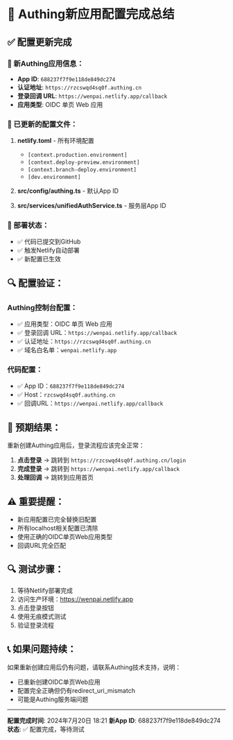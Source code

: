 # 🔧 Authing新应用配置完成总结

## ✅ 配置更新完成

### 🎯 新Authing应用信息：
- **App ID**: `688237f7f9e118de849dc274`
- **认证地址**: `https://rzcswqd4sq0f.authing.cn`
- **登录回调 URL**: `https://wenpai.netlify.app/callback`
- **应用类型**: OIDC 单页 Web 应用

### 🔄 已更新的配置文件：

1. **netlify.toml** - 所有环境配置
   - `[context.production.environment]`
   - `[context.deploy-preview.environment]`
   - `[context.branch-deploy.environment]`
   - `[dev.environment]`

2. **src/config/authing.ts** - 默认App ID
3. **src/services/unifiedAuthService.ts** - 服务层App ID

### 🚀 部署状态：
- ✅ 代码已提交到GitHub
- ✅ 触发Netlify自动部署
- ✅ 新配置已生效

## 🔍 配置验证：

### Authing控制台配置：
- ✅ 应用类型：OIDC 单页 Web 应用
- ✅ 登录回调 URL：`https://wenpai.netlify.app/callback`
- ✅ 认证地址：`https://rzcswqd4sq0f.authing.cn`
- ✅ 域名白名单：`wenpai.netlify.app`

### 代码配置：
- ✅ App ID：`688237f7f9e118de849dc274`
- ✅ Host：`rzcswqd4sq0f.authing.cn`
- ✅ 回调URL：`https://wenpai.netlify.app/callback`

## 🎯 预期结果：

重新创建Authing应用后，登录流程应该完全正常：

1. **点击登录** → 跳转到 `https://rzcswqd4sq0f.authing.cn/login`
2. **完成登录** → 跳转到 `https://wenpai.netlify.app/callback`
3. **处理回调** → 跳转到应用首页

## ⚠️ 重要提醒：

- 新应用配置已完全替换旧配置
- 所有localhost相关配置已清除
- 使用正确的OIDC单页Web应用类型
- 回调URL完全匹配

## 🔍 测试步骤：

1. 等待Netlify部署完成
2. 访问生产环境：https://wenpai.netlify.app
3. 点击登录按钮
4. 使用无痕模式测试
5. 验证登录流程

## 📞 如果问题持续：

如果重新创建应用后仍有问题，请联系Authing技术支持，说明：
- 已重新创建OIDC单页Web应用
- 配置完全正确但仍有redirect_uri_mismatch
- 可能是Authing服务端问题

---

**配置完成时间**: 2024年7月20日 18:21
**新App ID**: 688237f7f9e118de849dc274
**状态**: ✅ 配置完成，等待测试 
